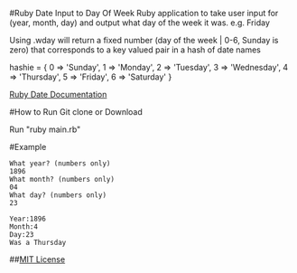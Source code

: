 #Ruby Date Input to Day Of Week
Ruby application to take user input for (year, month, day) and output what day of the week it was. e.g. Friday

Using .wday will return a fixed number (day of the week | 0-6, Sunday is zero) that corresponds to a key valued pair in a hash of date names

  hashie = { 0 => 'Sunday', 1 => 'Monday', 2 => 'Tuesday', 3 => 'Wednesday', 4 => 'Thursday', 5 => 'Friday', 6 => 'Saturday' }


[Ruby Date Documentation](http://ruby-doc.org/stdlib-2.1.1/libdoc/date/rdoc/Date.html#method-i-wday
)

#How to Run
Git clone or Download

Run "ruby main.rb"

#Example

```
What year? (numbers only)
1896
What month? (numbers only)
04
What day? (numbers only)
23

Year:1896
Month:4
Day:23
Was a Thursday
```

##[MIT License](http://johnjensen.mit-license.org)
